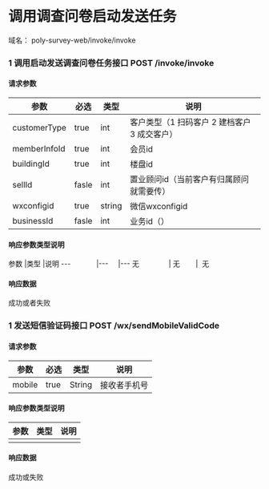 # 调用调查问卷启动发送任务
域名：  poly-survey-web/invoke/invoke


### 1 调用启动发送调查问卷任务接口 POST  /invoke/invoke
#### 请求参数
参数            |必选     |类型     |说明
---             |---      |---      |---
customerType    |true     |int      |客户类型（1 扫码客户  2 建档客户  3 成交客户）
memberInfoId    |true     |int      |会员id
buildingId      |true     |int      |楼盘id
sellId          |fasle    |int      |置业顾问id（当前客户有归属顾问就需要传）
wxconfigid      |true     |string   |微信wxconfigid
businessId      |fasle    |int      |业务id（）

#### 响应参数类型说明
参数            |类型     |说明
---             |---      |---
无                | 无        |  无

#### 响应数据
成功或者失败


### 1 发送短信验证码接口 POST  /wx/sendMobileValidCode
#### 请求参数
参数            |必选      |类型     |说明
---             |---      |---      |---
mobile          |true     |String   |接收者手机号


#### 响应参数类型说明
参数        	|类型    	|说明
---         	|---    	|---
                |         	|  

#### 响应数据
成功或失败